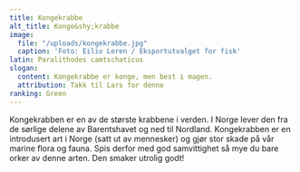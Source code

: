 ```yaml
---
title: Kongekrabbe
alt_title: Konge&shy;krabbe
image:
  file: "/uploads/kongekrabbe.jpg"
  caption: 'Foto: Eiliv Leren / Eksportutvalget for fisk'
latin: Paralithodes camtschaticus
slogan:
  content: Kongekrabbe er konge, men best i magen.
  attribution: Takk til Lars for denne
ranking: Green
---
```


Kongekrabben er en av de største krabbene i verden. I Norge lever den fra de sørlige delene av Barentshavet og ned til Nordland. Kongekrabben er en introdusert art i Norge (satt ut av mennesker) og gjør stor skade på vår marine flora og fauna. Spis derfor med god samvittighet så mye du bare orker av denne arten. Den smaker utrolig godt!
